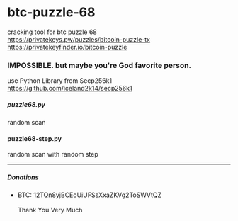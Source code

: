 # btc-puzzle-68
cracking tool for btc puzzle 68<br>
https://privatekeys.pw/puzzles/bitcoin-puzzle-tx<br>
https://privatekeyfinder.io/bitcoin-puzzle<br>

### IMPOSSIBLE. but maybe you're God favorite person.

use Python Library from Secp256k1<br>
https://github.com/iceland2k14/secp256k1

##### puzzle68.py
random scan
#### puzzle68-step.py
random scan with random step

-------
##### Donations
- BTC: 12TQn8yjBCEoUiUFSsXxaZKVg2ToSWVtQZ
  <br><br>
Thank You Very Much
